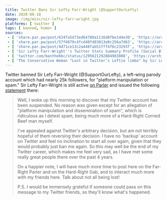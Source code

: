 ```yaml
---
title: Twitter Bans Sir Lefty Farr-Wright (@SupportOurLefty)
date: 2020-08-18
image: /img/misc/sir-lefty-farr-wright.jpg
platforms: [ twitter ]
tags: [ banned, humor ]
sources:
 - [ 'share.par.pw/post/634fa5d73ed64780a1116d8fbe1d4e30', 'https://archive.is/L5KCX' ]
 - [ 'share.par.pw/post/57f4079c4fcd40fd83013e0c256a7d63', 'https://archive.vn/nxzwV' ]
 - [ 'share.par.pw/post/4d71ce13c2a448fab51fff4f6c23293f', 'https://archive.is/DbuHk' ]
 - [ 'Sir Lefty Farr-Wright''s Twitter Stats Summary Profile (Social Blade Twitter Statistics)', 'https://socialblade.com/twitter/user/supportourlefty' ]
 - [ 'twitter.com/banthebbc/status/1295621292884983808', 'https://archive.is/FJM3N' ]
 - [ 'The Conservative Woman "Lost in Twitter’s Leftie limbo" by Sir Lefty Farr-Wright (19 Sep 2020)', 'https://www.conservativewoman.co.uk/lost-in-twitters-leftie-limbo/' ]
---
```


Twitter banned Sir Lefy Farr-Wright (@SupportOurLefty), a left-wing parody
account which had nearly 25k followers, for "platform manipulation or spam."
Sir Lefty Farr-Wright is still active [on
Parler](https://parler.com/profile/SupportOurLefty) and issued the following
[statement](https://archive.is/L5KCX) there:
> Well, I woke up this morning to discover that my Twitter account has been
> suspended. No reason was given except for an allegation of "platform
> manipulation and dissemination of spam", which is ridiculous as I detest
> spam, being much more of a Hard-Right Corned Beef man myself.
>
> I've appealed against Twitter's arbitrary decision, but am not terribly
> hopeful of them reversing their decision. I have no 'backup' account on
> Twitter and feel no inclination to start all over again, given that they
> would probably just ban me again. So this may well be the end of my Twitter
> career, which makes me feel very sad, as I have met some really great people
> there over the past 4 years.
>
> On a happier note, I will have much more time to post here on the Far-Right
> Parler and on the Hard-Right Gab, and to interact much more with my friends
> here. Talk about not all being lost!
>
> P.S. I would be immensely grateful if someone could pass on this message to
> my Twitter friends, so they'll know what's happened.
